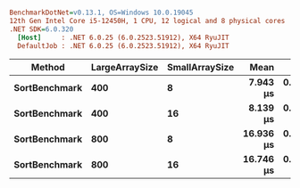``` ini

BenchmarkDotNet=v0.13.1, OS=Windows 10.0.19045
12th Gen Intel Core i5-12450H, 1 CPU, 12 logical and 8 physical cores
.NET SDK=6.0.320
  [Host]     : .NET 6.0.25 (6.0.2523.51912), X64 RyuJIT
  DefaultJob : .NET 6.0.25 (6.0.2523.51912), X64 RyuJIT


```
|        Method | LargeArraySize | SmallArraySize |      Mean |     Error |    StdDev |
|-------------- |--------------- |--------------- |----------:|----------:|----------:|
| **SortBenchmark** |            **400** |              **8** |  **7.943 μs** | **0.1378 μs** | **0.1932 μs** |
| **SortBenchmark** |            **400** |             **16** |  **8.139 μs** | **0.1619 μs** | **0.2920 μs** |
| **SortBenchmark** |            **800** |              **8** | **16.936 μs** | **0.1198 μs** | **0.1062 μs** |
| **SortBenchmark** |            **800** |             **16** | **16.746 μs** | **0.1224 μs** | **0.1085 μs** |
